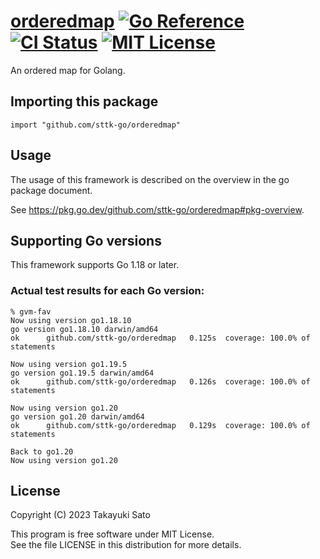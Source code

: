 # [orderedmap][repo-url] [![Go Reference][pkg-dev-img]][pkg-dev-url] [![CI Status][ci-img]][ci-url] [![MIT License][mit-img]][mit-url]

An ordered map for Golang.

## Importing this package

```
import "github.com/sttk-go/orderedmap"
```

## Usage

The usage of this framework is described on the overview in the go package document.

See https://pkg.go.dev/github.com/sttk-go/orderedmap#pkg-overview.

## Supporting Go versions

This framework supports Go 1.18 or later.

### Actual test results for each Go version:

```
% gvm-fav
Now using version go1.18.10
go version go1.18.10 darwin/amd64
ok  	github.com/sttk-go/orderedmap	0.125s	coverage: 100.0% of statements

Now using version go1.19.5
go version go1.19.5 darwin/amd64
ok  	github.com/sttk-go/orderedmap	0.126s	coverage: 100.0% of statements

Now using version go1.20
go version go1.20 darwin/amd64
ok  	github.com/sttk-go/orderedmap	0.129s	coverage: 100.0% of statements

Back to go1.20
Now using version go1.20
```

## License

Copyright (C) 2023 Takayuki Sato

This program is free software under MIT License.<br>
See the file LICENSE in this distribution for more details.


[repo-url]: https://github.com/sttk-go/orderedmap
[pkg-dev-img]: https://pkg.go.dev/badge/github.com/sttk-go/orderedmap.svg
[pkg-dev-url]: https://pkg.go.dev/github.com/sttk-go/orderedmap
[ci-img]: https://github.com/sttk-go/orderedmap/actions/workflows/go.yml/badge.svg?branch=main
[ci-url]: https://github.com/sttk-go/orderedmap/actions
[mit-img]: https://img.shields.io/badge/license-MIT-green.svg
[mit-url]: https://opensource.org/licenses/MIT

